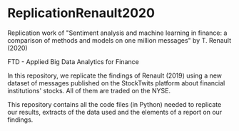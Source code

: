 # ReplicationRenault2020
Replication work of "Sentiment analysis and machine learning in finance: a comparison of methods and models on one million messages" by T. Renault (2020)

FTD - Applied Big Data Analytics for Finance


In this repository, we replicate the findings of Renault (2019) using a new dataset of messages published on the StockTwits platform about financial institutions' stocks. All of them are traded on the NYSE.

This repository contains all the code files (in Python) needed to replicate our results, extracts of the data used and the elements of a report on our findings. 


 